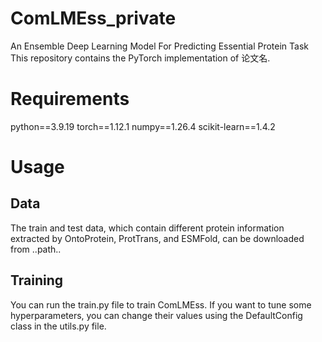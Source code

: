 # ComLMEss_private
An Ensemble Deep Learning Model For Predicting Essential Protein Task
This repository contains the PyTorch implementation of 论文名.

# Requirements
python==3.9.19
torch==1.12.1
numpy==1.26.4
scikit-learn==1.4.2

# Usage
## Data
The train and test data, which contain different protein information extracted by OntoProtein, ProtTrans, and ESMFold, can be downloaded from ..path..

## Training
You can run the train.py file to train ComLMEss. 
If you want to tune some hyperparameters, you can change their values using the DefaultConfig class in the utils.py file.
